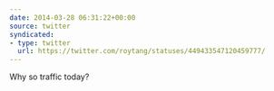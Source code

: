 ```yaml
---
date: 2014-03-28 06:31:22+00:00
source: twitter
syndicated:
- type: twitter
  url: https://twitter.com/roytang/statuses/449433547120459777/
---
```


Why so traffic today?